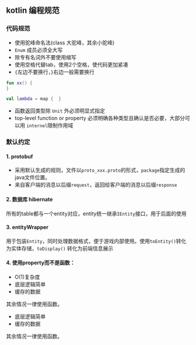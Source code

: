 ## kotlin 编程规范

### 代码规范
- 使用驼峰命名法(class 大驼峰，其余小驼峰)
- `Enum` 成员必须全大写
- 除专有名词外不要使用缩写
- 使用空格代替tab，使用2个空格，使代码更加紧凑
- `{`左边不要换行，`}`右边一般需要换行
```kotlin
fun xx() {
}

val lambda = map {  }
```
- 函数返回类型除 `Unit` 外必须明显式指定
- top-level function or property 必须明确各种类型且确认是否必要，大部分可以用 `internel`限制作用域

### 默认约定
#### 1. protobuf
- 采用默认生成的规则，文件以`proto_xxx.proto`的形式，`package`指定生成的java文件位置。
- 来自客户端的消息以后缀`request`，返回给客户端的消息以后缀`response`

#### 2. 数据库 hibernate
所有的table都与一个entity对应，entity统一继承`IEntity`接口，用于后面的使用

#### 3. entityWrapper
用于包装`Entity`，同时处理数据格式，便于游戏内部使用。使用`toEntity()`转化为实体存储，`toDisplay()` 转化为前端信息展示

#### 4. 使用property而不是函数：
- O(1)复杂度
- 底层逻辑简单
- 缓存的数据

其余情况一律使用函数。
- 底层逻辑简单
- 缓存的数据

其余情况一律使用函数。